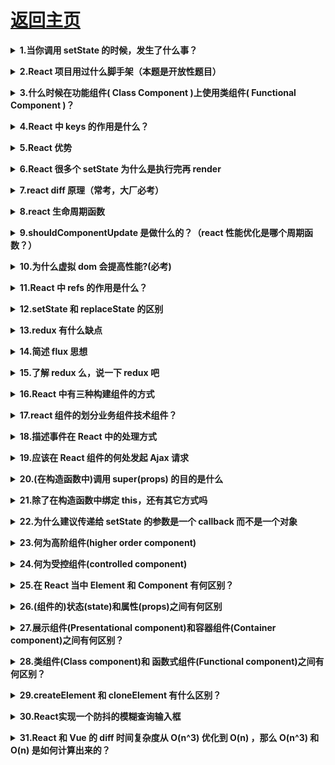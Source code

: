 # [返回主页](https://github.com/yisainan/web-interview/blob/master/README.md)

<b><details><summary>1.当你调用 setState 的时候，发生了什么事？</summary></b>

答案：将传递给 setState 的对象合并到组件的当前状态，这将启动一个和解的过程，构建一个新的 react 元素树，与上一个元素树进行对比（ diff ），从而进行最小化的重渲染。

[参与互动](https://github.com/yisainan/web-interview/issues/496)

</details>

<b><details><summary>2.React 项目用过什么脚手架（本题是开放性题目）</summary></b>

答案：creat-react-app Yeoman 等

[参与互动](https://github.com/yisainan/web-interview/issues/497)

</details>
    
<b><details><summary>3.什么时候在功能组件( Class Component )上使用类组件( Functional Component )？</summary></b>

答案：如果您的组件具有状态( state ) 或 生命周期方法，请使用 Class 组件。否则，使用功能组件

[参与互动](https://github.com/yisainan/web-interview/issues/498)

</details>

<b><details><summary>4.React 中 keys 的作用是什么？</summary></b>

答案：Keys 是 React 用于追踪哪些列表中元素被修改、被添加或者被移除的辅助标识。

```js
render () {
  return (
    <ul>
      {this.state.todoItems.map(({item, key}) => {
        return <li key={key}>{item}</li>
      })}
    </ul>
  )
}
```

在开发过程中，我们需要保证某个元素的 key 在其同级元素中具有唯一性。在 React Diff 算法中 React 会借助元素的 Key 值来判断该元素是新近创建的还是被移动而来的元素，从而减少不必要的元素重渲染。此外，React 还需要借助 Key 值来判断元素与本地状态的关联关系，因此我们绝不可忽视转换函数中 Key 的重要性。

[参与互动](https://github.com/yisainan/web-interview/issues/499)

</details>

<b><details><summary>5.React 优势</summary></b>

答案：

1、React 速度很快：它并不直接对 DOM 进行操作，引入了一个叫做虚拟 DOM 的概念，安插在 javascript 逻辑和实际的 DOM 之间，性能好。

2、跨浏览器兼容：虚拟 DOM 帮助我们解决了跨浏览器问题，它为我们提供了标准化的 API，甚至在 IE8 中都是没问题的。

3、一切都是 component：代码更加模块化，重用代码更容易，可维护性高。

4、单向数据流：Flux 是一个用于在 JavaScript 应用中创建单向数据层的架构，它随着 React 视图库的开发而被 Facebook 概念化。

5、同构、纯粹的 javascript：因为搜索引擎的爬虫程序依赖的是服务端响应而不是 JavaScript 的执行，预渲染你的应用有助于搜索引擎优化。

6、兼容性好：比如使用 RequireJS 来加载和打包，而 Browserify 和 Webpack 适用于构建大型应用。它们使得那些艰难的任务不再让人望而生畏。

[参与互动](https://github.com/yisainan/web-interview/issues/500)

</details>

<b><details><summary>6.React 很多个 setState 为什么是执行完再 render</summary></b>

答案：

[参与互动](https://github.com/yisainan/web-interview/issues/501)

</details>

<b><details><summary>7.react diff 原理（常考，大厂必考）</summary></b>

答案：把树形结构按照层级分解，只比较同级元素。

给列表结构的每个单元添加唯一的 key 属性，方便比较。

React 只会匹配相同 class 的 component（这里面的 class 指的是组件的名字）
合并操作，调用 component 的 setState 方法的时候, React 将其标记为 dirty.到每一个事件循环结束, React 检查所有标记 dirty 的 component 重新绘制.

选择性子树渲染。开发人员可以重写 shouldComponentUpdate 提高 diff 的性能。

[参与互动](https://github.com/yisainan/web-interview/issues/502)

</details>

<b><details><summary>8.react 生命周期函数</summary></b>

答案：

- 初始化阶段：
  - getDefaultProps:获取实例的默认属性
  - getInitialState:获取每个实例的初始化状态
  - componentWillMount：组件即将被装载、渲染到页面上
  - render:组件在这里生成虚拟的 DOM 节点
  - componentDidMount:组件真正在被装载之后
- 运行中阶段：
  - componentWillReceiveProps:组件将要接收到属性的时候调用
  - shouldComponentUpdate:组件接受到新属性或者新状态的时候（可以返回 false，接收数据后不更新，阻止 render 调用，后面的函数不会被继续执行了）
  - componentWillUpdate:组件即将更新不能修改属性和状态
  - render:组件重新描绘
  - componentDidUpdate:组件已经更新
- 销毁阶段：
  - componentWillUnmount:组件即将销毁

解析：有三大阶段，每阶段的细分 5-5-1

[参与互动](https://github.com/yisainan/web-interview/issues/503)

</details>

<b><details><summary>9.shouldComponentUpdate 是做什么的？（react 性能优化是哪个周期函数？）</summary></b>

答案：

shouldComponentUpdate 这个方法用来判断是否需要调用 render 方法重新描绘 dom。因为 dom 的描绘非常消耗性能，如果我们能在 shouldComponentUpdate 方法中能够写出更优化的 dom diff 算法，可以极大的提高性能。

[参与互动](https://github.com/yisainan/web-interview/issues/504)

</details>

<b><details><summary>10.为什么虚拟 dom 会提高性能?(必考)</summary></b>

答案：

虚拟 dom 相当于在 js 和真实 dom 中间加了一个缓存，利用 dom diff 算法避免了没有必要的 dom 操作，从而提高性能。

用 JavaScript 对象结构表示 DOM 树的结构；然后用这个树构建一个真正的 DOM 树，插到文档当中当状态变更的时候，重新构造一棵新的对象树。然后用新的树和旧的树进行比较，记录两棵树差异把 2 所记录的差异应用到步骤 1 所构建的真正的 DOM 树上，视图就更新了。

[参与互动](https://github.com/yisainan/web-interview/issues/505)

</details>

<b><details><summary>11.React 中 refs 的作用是什么？</summary></b>

答案：

Refs 是 React 提供给我们的安全访问 DOM 元素或者某个组件实例的句柄。我们可以为元素添加 ref 属性然后在回调函数中接受该元素在 DOM 树中的句柄，该值会作为回调函数的第一个参数返回：

```js
class CustomForm extends Component {
  handleSubmit = () => {
    console.log("Input Value: ", this.input.value);
  };
  render() {
    return (
      <form onSubmit={this.handleSubmit}>
        <input type="text" ref={input => (this.input = input)} />
        <button type="submit">Submit</button>
      </form>
    );
  }
}
```

上述代码中的 input 域包含了一个 ref 属性，该属性声明的回调函数会接收 input 对应的 DOM 元素，我们将其绑定到 this 指针以便在其他的类函数中使用。另外值得一提的是，refs 并不是类组件的专属，函数式组件同样能够利用闭包暂存其值：

```js
function CustomForm({ handleSubmit }) {
  let inputElement;
  return (
    <form onSubmit={() => handleSubmit(inputElement.value)}>
      <input type="text" ref={input => (inputElement = input)} />
      <button type="submit">Submit</button>
    </form>
  );
}
```

[参与互动](https://github.com/yisainan/web-interview/issues/506)

</details>

<b><details><summary>12.setState 和 replaceState 的区别</summary></b>

答案：

setState 是修改其中的部分状态，相当于 Object.assign，只是覆盖，不会减少原来的状态

replaceState 是完全替换原来的状态，相当于赋值，将原来的 state 替换为另一个对象，如果新状态属性减少，那么 state 中就没有这个状态了

[参与互动](https://github.com/yisainan/web-interview/issues/507)

</details>

<b><details><summary>13.redux 有什么缺点</summary></b>

答案：

- 一个组件所需要的数据，必须由父组件传过来，而不能像 flux 中直接从 store 取。
- 当一个组件相关数据更新时，即使父组件不需要用到这个组件，父组件还是会重新 render，可能会有效率影响，或者需要写复杂的 shouldComponentUpdate 进行判断。

[参与互动](https://github.com/yisainan/web-interview/issues/508)

</details>

<b><details><summary>14.简述 flux 思想</summary></b>

答案：Flux 的最大特点，就是数据的"单向流动"。

1. 用户访问 View
2. View 发出用户的 Action
3. Dispatcher 收到 Action，要求 Store 进行相应的更新
4. Store 更新后，发出一个"change"事件
5. View 收到"change"事件后，更新页面

[参与互动](https://github.com/yisainan/web-interview/issues/509)

</details>

<b><details><summary>15.了解 redux 么，说一下 redux 吧</summary></b>

答案：

- redux 是一个应用数据流框架，主要是解决了组件间状态共享的问题，原理是集中式管理，主要有三个核心方法，action，store，reducer，工作流程是 view 调用 store 的 dispatch 接收 action 传入 store，reducer 进行 state 操作，view 通过 store 提供的 getState 获取最新的数据，flux 也是用来进行数据操作的，有四个组成部分 action，dispatch，view，store，工作流程是 view 发出一个 action，派发器接收 action，让 store 进行数据更新，更新完成以后 store 发出 change，view 接受 change 更新视图。Redux 和 Flux 很像。主要区别在于 Flux 有多个可以改变应用状态的 store，在 Flux 中 dispatcher 被用来传递数据到注册的回调事件，但是在 redux 中只能定义一个可更新状态的 store，redux 把 store 和 Dispatcher 合并,结构更加简单清晰
- 新增 state,对状态的管理更加明确，通过 redux，流程更加规范了，减少手动编码量，提高了编码效率，同时缺点时当数据更新时有时候组件不需要，但是也要重新绘制，有些影响效率。一般情况下，我们在构建多交互，多数据流的复杂项目应用时才会使用它们

[参与互动](https://github.com/yisainan/web-interview/issues/510)

</details>

<b><details><summary>16.React 中有三种构建组件的方式</summary></b>

答案：React.createClass()、ES6 class 和无状态函数。

[参与互动](https://github.com/yisainan/web-interview/issues/511)

</details>

<b><details><summary>17.react 组件的划分业务组件技术组件？</summary></b>

答案：

- 根据组件的职责通常把组件分为 UI 组件和容器组件。
- UI 组件负责 UI 的呈现，容器组件负责管理数据和逻辑。
- 两者通过 React-Redux 提供 connect 方法联系起来。

[参与互动](https://github.com/yisainan/web-interview/issues/512)

</details>

<b><details><summary>18.描述事件在 React 中的处理方式</summary></b>

答案：

为了解决跨浏览器兼容性问题，您的 React 中的事件处理程序将传递 SyntheticEvent 的实例，它是 React 的浏览器本机事件的跨浏览器包装器。

这些 SyntheticEvent 与您习惯的原生事件具有相同的接口，除了它们在所有浏览器中都兼容。有趣的是，React 实际上并没有将事件附加到子节点本身。React 将使用单个事件监听器监听顶层的所有事件。这对于性能是有好处的，这也意味着在更新 DOM 时，React 不需要担心跟踪事件监听器。

[参与互动](https://github.com/yisainan/web-interview/issues/513)

</details>

<b><details><summary>19.应该在 React 组件的何处发起 Ajax 请求</summary></b>

答案：

在 React 组件中，应该在 componentDidMount 中发起网络请求。这个方法会在组件第一次“挂载”(被添加到 DOM)时执行，在组件的生命周期中仅会执行一次。更重要的是，你不能保证在组件挂载之前 Ajax 请求已经完成，如果是这样，也就意味着你将尝试在一个未挂载的组件上调用 setState，这将不起作用。在 componentDidMount 中发起网络请求将保证这有一个组件可以更新了。

[参与互动](https://github.com/yisainan/web-interview/issues/514)

</details>

<b><details><summary>20.(在构造函数中)调用 super(props) 的目的是什么</summary></b>

答案：

在 super() 被调用之前，子类是不能使用 this 的，在 ES2015 中，子类必须在 constructor 中调用 super()。传递 props 给 super() 的原因则是便于(在子类中)能在 constructor 访问 this.props。

[参与互动](https://github.com/yisainan/web-interview/issues/515)

</details>

<b><details><summary>21.除了在构造函数中绑定 this，还有其它方式吗</summary></b>

答案：

你可以使用属性初始值设定项(property initializers)来正确绑定回调，create-react-app 也是默认支持的。在回调中你可以使用箭头函数，但问题是每次组件渲染时都会创建一个新的回调。

[参与互动](https://github.com/yisainan/web-interview/issues/516)

</details>

<b><details><summary>22.为什么建议传递给 setState 的参数是一个 callback 而不是一个对象</summary></b>

答案：

因为 this.props 和 this.state 的更新可能是异步的，不能依赖它们的值去计算下一个 state。

[参与互动](https://github.com/yisainan/web-interview/issues/517)

</details>

<b><details><summary>23.何为高阶组件(higher order component)</summary></b>

答案：

高阶组件是一个以组件为参数并返回一个新组件的函数。HOC 运行你重用代码、逻辑和引导抽象。最常见的可能是 Redux 的 connect 函数。除了简单分享工具库和简单的组合，HOC 最好的方式是共享 React 组件之间的行为。如果你发现你在不同的地方写了大量代码来做同一件事时，就应该考虑将代码重构为可重用的 HOC。

[参与互动](https://github.com/yisainan/web-interview/issues/518)

</details>

<b><details><summary>24.何为受控组件(controlled component)</summary></b>

答案：

在 HTML 中，类似 `<input>`, `<textarea>` 和 `<select>` 这样的表单元素会维护自身的状态，并基于用户的输入来更新。当用户提交表单时，前面提到的元素的值将随表单一起被发送。但在 React 中会有些不同，包含表单元素的组件将会在 state 中追踪输入的值，并且每次调用回调函数时，如 onChange 会更新 state，重新渲染组件。一个输入表单元素，它的值通过 React 的这种方式来控制，这样的元素就被称为"受控元素"。

[参与互动](https://github.com/yisainan/web-interview/issues/519)

</details>

<b><details><summary>25.在 React 当中 Element 和 Component 有何区别？</summary></b>

答案：

React Element 是描述屏幕上所见内容的数据结构，是对于 UI 的对象表述。典型的 React Element 就是利用 JSX 构建的声明式代码片然后被转化为 createElement 的调用组合。

React Component 是一个函数或一个类，可以接收参数输入，并且返回某个 React Element

[参与互动](https://github.com/yisainan/web-interview/issues/520)

</details>

<b><details><summary>26.(组件的)状态(state)和属性(props)之间有何区别</summary></b>

答案：

- State 是一种数据结构，用于组件挂载时所需数据的默认值。State 可能会随着时间的推移而发生突变，但多数时候是作为用户事件行为的结果。
- Props(properties 的简写)则是组件的配置。props 由父组件传递给子组件，并且就子组件而言，props 是不可变的(immutable)。组件不能改变自身的 props，但是可以把其子组件的 props 放在一起(统一管理)。Props 也不仅仅是数据--回调函数也可以通过 props 传递。

[参与互动](https://github.com/yisainan/web-interview/issues/521)

</details>

<b><details><summary>27.展示组件(Presentational component)和容器组件(Container component)之间有何区别？</summary></b>

答案：

- 展示组件关心组件看起来是什么。展示专门通过 props 接受数据和回调，并且几乎不会有自身的状态，但当展示组件拥有自身的状态时，通常也只关心 UI 状态而不是数据的状态。
- 容器组件则更关心组件是如何运作的。容器组件会为展示组件或者其它容器组件提供数据和行为(behavior)，它们会调用 Flux actions，并将其作为回调提供给展示组件。容器组件经常是有状态的，因为它们是(其它组件的)数据源。

[参与互动](https://github.com/yisainan/web-interview/issues/522)

</details>

<b><details><summary>28.类组件(Class component)和 函数式组件(Functional component)之间有何区别？</summary></b>

答案：

1. 函数式组件比类组件操作简单，只是简单的调取和返回 JSX；而类组件可以使用生命周期函数来操作业务

2. 函数式组件可以理解为静态组件（组件中的内容调取的时候已经固定了，很难再修改），而类组件，可以基于组件内部的状态来动态更新渲染的内容

- 类组件不仅允许你使用更多额外的功能，如组件自身的状态和生命周期钩子，也能使组件直接访问 store 并维持状态
- 当组件仅是接收 props，并将组件自身渲染到页面时，该组件就是一个 '无状态组件(stateless component)'，可以使用一个纯函数来创建这样的组件。这种组件也被称为哑组件(dumb components)或展示组件

[参与互动](https://github.com/yisainan/web-interview/issues/523)

</details>

<b><details><summary>29.createElement 和 cloneElement 有什么区别？</summary></b>

答案：传入的第一个参数不同

React.createElement():JSX 语法就是用 React.createElement()来构建 React 元素的。它接受三个参数，第一个参数可以是一个标签名。如 div、span，或者 React 组件。第二个参数为传入的属性。第三个以及之后的参数，皆作为组件的子组件。

```js
React.createElement(type, [props], [...children]);
```

React.cloneElement()与 React.createElement()相似，不同的是它传入的第一个参数是一个 React 元素，而不是标签名或组件。新添加的属性会并入原有的属性，传入到返回的新元素中，而旧的子元素将被替换。将保留原始元素的键和引用。

```js
React.cloneElement(element, [props], [...children]);
```

[参与互动](https://github.com/yisainan/web-interview/issues/524)

</details>

<b><details><summary>30.React实现一个防抖的模糊查询输入框</summary></b>

答案：

</details>

<b><details><summary>31.React 和 Vue 的 diff 时间复杂度从 O(n^3) 优化到 O(n) ，那么 O(n^3) 和 O(n) 是如何计算出来的？</summary></b>

答案：

</details>